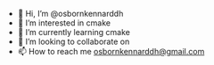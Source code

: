 - 👋 Hi, I’m @osbornkennarddh
- 👀 I’m interested in cmake
- 🌱 I’m currently learning cmake
- 💞️ I’m looking to collaborate on
- 📫 How to reach me osbornkennarddh@gmail.com

<!---
osbornkennarddh/osbornkennarddh is a ✨ special ✨ repository because its `README.md` (this file) appears on your GitHub profile.
You can click the Preview link to take a look at your changes.
--->
